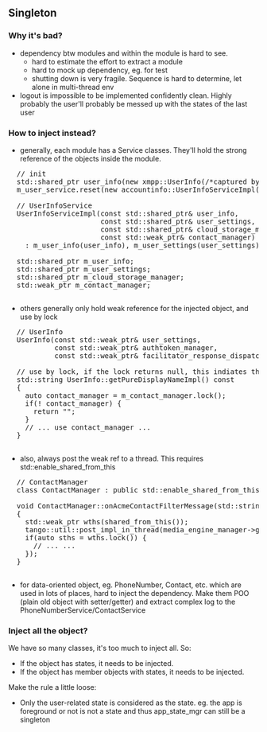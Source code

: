 ## Singleton

### Why it's bad?

- dependency btw modules and within the module is hard to see. 
	- hard to estimate the effort to extract a module
	- hard to mock up dependency, eg. for test
	- shutting down is very fragile. Sequence is hard to determine, let alone in multi-thread env
- logout is impossible to be implemented confidently clean. Highly probably the user'll probably be messed up with the states of the last user

### How to inject instead?

  - generally, each module has a Service classes. They'll hold the strong reference of the objects inside the module.

  <pre>
  // init
  std::shared_ptr<xmpp::UserInfo> user_info(new xmpp::UserInfo(/*captured by weak_ptr*/user_settings ...));
  m_user_service.reset(new accountinfo::UserInfoServiceImpl(/*captured by shared_ptr*/user_info ...);

  // UserInfoService
  UserInfoServiceImpl(const std::shared_ptr<xmpp::UserInfo>& user_info,
                      const std::shared_ptr<xmpp::UserSettings>& user_settings,
                      const std::shared_ptr<cloud::CloudStorageManagerInterface>& cloud_storage_manager,
                      const std::weak_ptr<sgiggle::contacts::ContactManager>& contact_manager)
    : m_user_info(user_info), m_user_settings(user_settings), m_cloud_storage_manager(cloud_storage_manager), m_contact_manager(contact_manager) {};

  std::shared_ptr<xmpp::UserInfo> m_user_info;
  std::shared_ptr<xmpp::UserSettings> m_user_settings;
  std::shared_ptr<cloud::CloudStorageManagerInterface> m_cloud_storage_manager;
  std::weak_ptr<sgiggle::contacts::ContactManager> m_contact_manager;
  </pre>
  
  - others generally only hold weak reference for the injected object, and use by lock

  <pre>
  // UserInfo
  UserInfo(const std::weak_ptr<UserSettings>& user_settings,
           const std::weak_ptr<tango::auth::AuthTokenManager>& authtoken_manager,
           const std::weak_ptr<tango::httpme::facilitator_response_dispatcher>& facilitator_response_dispatcher);

  // use by lock, if the lock returns null, this indiates the shutdown, then simply return
  std::string UserInfo::getPureDisplayNameImpl() const
  {
    auto contact_manager = m_contact_manager.lock();
    if(! contact_manager) {
      return "";
    }
    // ... use contact_manager ...
  }
  </pre>

  - also, always post the weak ref to a thread. This requires std::enable_shared_from_this<T>

  <pre>
  // ContactManager
  class ContactManager : public std::enable_shared_from_this<ContactManager>, public ContactPersistentProperties {};

  void ContactManager::onAcmeContactFilterMessage(std::string id, std::string msg)
  {
    std::weak_ptr<ContactManager> wths(shared_from_this());
    tango::util::post_impl_in_thread(media_engine_manager->getProcessorImpl(), [wths, ...]() {
    if(auto sths = wths.lock()) {
      // ... ...
    });
  }
  </pre>

  - for data-oriented object, eg. PhoneNumber, Contact, etc. which are used in lots of places, hard to inject the dependency. Make them POO (plain old object with setter/getter) and extract complex log to the PhoneNumberService/ContactService

### Inject all the object?

We have so many classes, it's too much to inject all. So:

- If the object has states, it needs to be injected.
- If the object has member objects with states, it needs to be injected.

Make the rule a little loose:

- Only the user-related state is considered as the state. eg. the app is foreground or not is not a state and thus app_state_mgr can still be a singleton